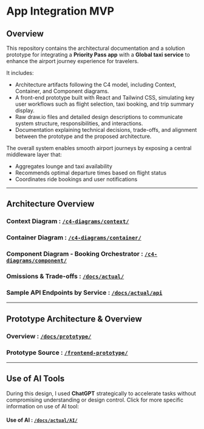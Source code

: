 # App Integration MVP

## Overview

This repository contains the architectural documentation and a solution prototype for integrating a **Priority Pass app** with a **Global taxi service** to enhance the airport journey experience for travelers.

It includes:

- Architecture artifacts following the C4 model, including Context, Container, and Component diagrams.
- A front-end prototype built with React and Tailwind CSS, simulating key user workflows such as flight selection, taxi booking, and trip summary display.
- Raw draw.io files and detailed design descriptions to communicate system structure, responsibilities, and interactions.
- Documentation explaining technical decisions, trade-offs, and alignment between the prototype and the proposed architecture.

The overall system enables smooth airport journeys by exposing a central middleware layer that:

- Aggregates lounge and taxi availability
- Recommends optimal departure times based on flight status
- Coordinates ride bookings and user notifications

---

## Architecture Overview

### Context Diagram : [`/c4-diagrams/context/`](./c4-diagrams/context/README.md)  

### Container Diagram : [`/c4-diagrams/container/`](./c4-diagrams/container/README.md) 

### Component Diagram - Booking Orchestrator : [`/c4-diagrams/component/`](./c4-diagrams/component/README.md)  

### Omissions & Trade-offs : [`/docs/actual/`](./docs/actual/README.md)  

### Sample API Endpoints by Service : [`/docs/actual/api`](./docs/actual/README-API.md)  

---

## Prototype Architecture & Overview

### Overview : [`/docs/prototype/`](./frontend-prototype/README.md)  

### Prototype Source : [`/frontend-prototype/`](./frontend-prototype/)  

---

## Use of AI Tools 

During this design, I used **ChatGPT** strategically to accelerate tasks without compromising understanding or design control. Click for more specific information on use of AI tool:  
#### Use of AI : [`/docs/actual/AI/`](./docs/actual/README-AI.md)  